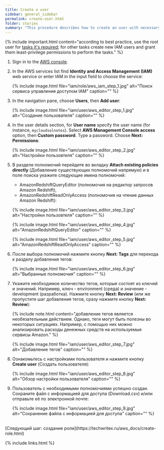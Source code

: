 ```yaml
---
title: Create a user
sidebar: general_sidebar
permalink: create-user.html
folder: stories
summary: "This procedure describes how to create an user with necessary permissions."
---
```


{% include important.html content="according to best practice, use the root user for [tasks it's required](https://docs.aws.amazon.com/accounts/latest/reference/root-user-tasks.html); for other tasks create new IAM users and grant them least-privilege permissions to perform the tasks." %}

1. Sign in to the [AWS console](https://console.aws.amazon.com/).

2. In the AWS services list find **Identity and Access Management (IAM)** web service or enter IAM in the input field to choose the service:

    {% include image.html file="iam/role/aws_iam_step_1.jpg" alt="Поиск сервиса управления доступом IAM" caption="" %}

3. In the navigation pane, choose **Users**, then **Add user**:

    {% include image.html file="iam/user/aws_editor_step_1.jpg" alt="Создание пользователя" caption="" %}

4. In the user details section, for **User name** specify the user name (for instance, `mycloudsolnotes`). Select **AWS Management Console access** option, then **Custom password**. Type a password. Choose **Next: Permissions**:

    {% include image.html file="iam/user/aws_editor_step_2.jpg" alt="Настройки пользовтеля" caption="" %}

5. В разделе полномочий перейдите во вкладку **Attach existing policies directly** (Добавление существующих полномочий напрямую) и в поле поиска укажите следующие имена полномочий: 
    - AmazonRedshiftQueryEditor (полномочия на редактор запросов Amazon Redshift),
    - AmazonRedshiftReadOnlyAccess (полномочия на чтение данных Amazon Redshift):

    {% include image.html file="iam/user/aws_editor_step_3.jpg" alt="Настройки пользовтеля" caption="" %}

    {% include image.html file="iam/user/aws_editor_step_4.jpg" alt="AmazonRedshiftQueryEditor" caption="" %}

    {% include image.html file="iam/user/aws_editor_step_5.jpg" alt="AmazonRedshiftReadOnlyAccess" caption="" %}

6. После выбора полномочий нажмите кнопку **Next: Tags** для перехода к разделу добавления тегов:

    {% include image.html file="iam/user/aws_editor_step_6.jpg" alt="Выбранные полномочия" caption="" %}

7. Укажите необходимое количество тегов, которые состоят из ключей и значений. Например, ключ - environment (среда) и значение - development (разработка). Нажмите кнопку **Next: Review** (или же пропустите шаг добавления тегов, сразу нажмите кнопку **Next: Review**):

    {% include note.html content="добавление тегов является необязательным действием. Однако, теги могут быть полезны во некоторых ситуациях. Например, с помощью них можно анализировать расходы денежных средств на используемые сервисы Amazon." %}

    {% include image.html file="iam/user/aws_editor_step_7.jpg" alt="Добавление тегов" caption="" %}

8. Ознакомьтесь с настройками пользователя и нажмите кнопку **Create user** (Создать пользователя):

    {% include image.html file="iam/user/aws_editor_step_8.jpg" alt="Обзор настройки пользователя" caption="" %}

9. Пользователь с необходимыми полномочиями успешно создан. Сохраните файл с информацией для доступа (Download.csv) и/или отправьте её по электронной почте:

    {% include image.html file="iam/user/aws_editor_step_9.jpg" alt="Сохранение файла с информацией для доступа" caption="" %}

<br />
[Следующий шаг: создание роли](https://techwritex.ru/aws_docs/create-role.html)

{% include links.html %}
